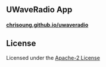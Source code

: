 UWaveRadio App
--------------

#### [chrisoung.github.io/uwaveradio](https://chrisoung.github.io/uwaveradio)

License
-------
Licensed under the [Apache-2 License](https://github.com/chrisoung/uwaveradio/blob/master/LICENSE)

